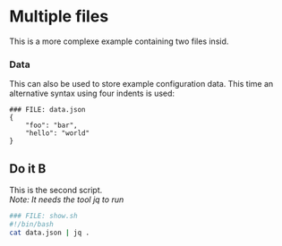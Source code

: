 # Multiple files

This is a more complexe example containing two files insid.

### Data

This can also be used to store example configuration data. This time an alternative syntax using four indents is used:

    ### FILE: data.json
    {
        "foo": "bar",
        "hello": "world"
    }


## Do it B

This is the second script.  
*Note: It needs the tool jq to run*

```sh
### FILE: show.sh
#!/bin/bash
cat data.json | jq .
```